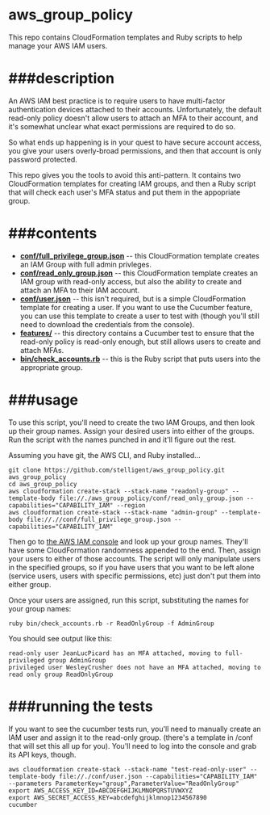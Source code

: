 # aws_group_policy

This repo contains CloudFormation templates and Ruby scripts to help manage your AWS IAM users.

###description
=============
An AWS IAM best practice is to require users to have multi-factor authentication devices attached to their accounts. Unfortunately, the default read-only policy doesn't allow users to attach an MFA to their account, and it's somewhat unclear what exact permissions are required to do so. 

So what ends up happening is in your quest to have secure account access, you give your users overly-broad permissions, and then that account is only password protected. 

This repo gives you the tools to avoid this anti-pattern. It contains two CloudFormation templates for creating IAM groups, and then a Ruby script that will check each user's MFA status and put them in the appopriate group.

###contents
========
* **[conf/full_privilege_group.json](https://github.com/stelligent/aws_group_policy/blob/master/conf/full_privilege_group.json)** -- this CloudFormation template creates an IAM Group with full admin privleges. 
* **[conf/read_only_group.json](https://github.com/stelligent/aws_group_policy/blob/master/conf/read_only_group.json)** -- this CloudFormation template creates an IAM group with read-only access, but also the ability to create and attach an MFA to their IAM account.
* **[conf/user.json](https://github.com/stelligent/aws_group_policy/blob/master/conf/user.json)** -- this isn't required, but is a simple CloudFormation template for creating a user. If you want to use the Cucumber feature, you can use this template to create a user to test with (though you'll still need to download the credentials from the console).
* **[features/](https://github.com/stelligent/aws_group_policy/tree/master/features)** -- this directory contains a Cucumber test to ensure that the read-only policy is read-only enough, but still allows users to create and attach MFAs. 
* **[bin/check_accounts.rb](https://github.com/stelligent/aws_group_policy/blob/master/bin/check_accounts.rb)** -- this is the Ruby script that puts users into the appropriate group.

###usage
=====
To use this script, you'll need to create the two IAM Groups, and then look up their group names. Assign your desired users into either of the groups. Run the script with the names punched in and it'll figure out the rest.

Assuming you have git, the AWS CLI, and Ruby installed...

    git clone https://github.com/stelligent/aws_group_policy.git aws_group_policy
    cd aws_group_policy
    aws cloudformation create-stack --stack-name "readonly-group" --template-body file://./aws_group_policy/conf/read_only_group.json --capabilities="CAPABILITY_IAM" --region 
    aws cloudformation create-stack --stack-name "admin-group" --template-body file://.//conf/full_privilege_group.json --capabilities="CAPABILITY_IAM" 

Then go to [the AWS IAM console](https://console.aws.amazon.com/iam) and look up your group names. They'll have some CloudFormation randomness appended to the end. Then, assign your users to either of those accounts. The script will only manipulate users in the specified groups, so if you have users that you want to be left alone (service users, users with specific permissions, etc) just don't put them into either group. 

Once your users are assigned, run this script, substituting the names for your group names:

    ruby bin/check_accounts.rb -r ReadOnlyGroup -f AdminGroup

You should see output like this:

    read-only user JeanLucPicard has an MFA attached, moving to full-privileged group AdminGroup
    privileged user WesleyCrusher does not have an MFA attached, moving to read only group ReadOnlyGroup

    
###running the tests
====
If you want to see the cucumber tests run, you'll need to manually create an IAM user and assign it to the read-only group. (there's a template in /conf that will set this all up for you).  You'll need to log into the console and grab its API keys, though.

    aws cloudformation create-stack --stack-name "test-read-only-user" --template-body file://./conf/user.json --capabilities="CAPABILITY_IAM" --parameters ParameterKey="group",ParameterValue="ReadOnlyGroup"
    export AWS_ACCESS_KEY_ID=ABCDEFGHIJKLMNOPQRSTUVWXYZ
    export AWS_SECRET_ACCESS_KEY=abcdefghijklmnop1234567890
    cucumber 

